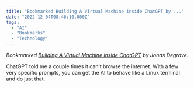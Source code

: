 ```yaml
---
title: "Bookmarked Building A Virtual Machine inside ChatGPT by ..."
date: "2022-12-04T08:46:10.000Z"
tags: 
  - "AI"
  - "Bookmarks"
  - "Technology"
---
```


_Bookmarked [Building A Virtual Machine inside ChatGPT](https://www.engraved.blog/building-a-virtual-machine-inside/) by Jonas Degrave._

ChatGPT told me a couple times it can’t browse the internet. With a few very specific prompts, you can get the AI to behave like a Linux terminal and do just that.
